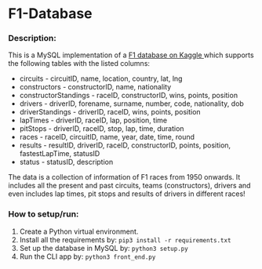 # F1-Database

### Description:
This is a MySQL implementation of a [F1 database on Kaggle ](https://www.kaggle.com/datasets/rohanrao/formula-1-world-championship-1950-2020) which supports the following tables with the listed columns:

 - circuits - circuitID, name, location, country, lat, lng
 - constructors - constructorID, name, nationality
 - constructorStandings - raceID, constructorID, wins, points, position
 - drivers - driverID, forename, surname, number, code, nationality, dob
 - driverStandings - driverID, raceID, wins, points, position
 - lapTimes - driverID, raceID, lap, position, time
 - pitStops - driverID, raceID, stop, lap, time, duration
 - races - raceID, circuitID, name, year, date, time, round
 - results - resultID, driverID, raceID, constructorID, points, position, fastestLapTime, statusID
 - status - statusID, description

The data is a collection of information of F1 races from 1950 onwards. It includes all the present and past circuits, teams (constructors), drivers and even includes lap times, pit stops and results of drivers in different races!

### How to setup/run:

 1. Create a Python virtual environment.
 2. Install all the requirements by:
	  `pip3 install -r requirements.txt`
 3. Set up the database in MySQL by:
	 `python3 setup.py`
 4. Run the CLI app by:
	 `python3 front_end.py`
	